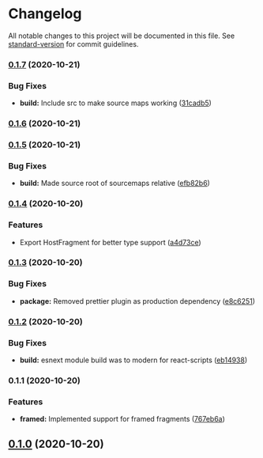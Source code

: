 # Changelog

All notable changes to this project will be documented in this file. See [standard-version](https://github.com/conventional-changelog/standard-version) for commit guidelines.

### [0.1.7](https://github.com/fragsalat/monteur/compare/v0.1.6...v0.1.7) (2020-10-21)


### Bug Fixes

* **build:** Include src to make source maps working ([31cadb5](https://github.com/fragsalat/monteur/commit/31cadb5f7fdc805d5f2788dc6aef262140ab2ea6))

### [0.1.6](https://github.com/fragsalat/monteur/compare/v0.1.5...v0.1.6) (2020-10-21)

### [0.1.5](https://github.com/fragsalat/monteur/compare/v0.1.4...v0.1.5) (2020-10-21)


### Bug Fixes

* **build:** Made source root of sourcemaps relative ([efb82b6](https://github.com/fragsalat/monteur/commit/efb82b6f8b371b6d515e8ba76cf1c8c5bc84a4fc))

### [0.1.4](https://github.com/fragsalat/monteur/compare/v0.1.3...v0.1.4) (2020-10-20)


### Features

* Export HostFragment for better type support ([a4d73ce](https://github.com/fragsalat/monteur/commit/a4d73cec4f860f407a05307ecb263d18ac9515cc))

### [0.1.3](https://github.com/fragsalat/monteur/compare/v0.1.2...v0.1.3) (2020-10-20)


### Bug Fixes

* **package:** Removed prettier plugin as production dependency ([e8c6251](https://github.com/fragsalat/monteur/commit/e8c62511b9dea3be78afdfc2b17a266277debba6))

### [0.1.2](https://github.com/fragsalat/monteur/compare/v0.1.1...v0.1.2) (2020-10-20)


### Bug Fixes

* **build:** esnext module build was to modern for react-scripts ([eb14938](https://github.com/fragsalat/monteur/commit/eb14938e6562d120b8edd7e6455c3643939e8985))

### 0.1.1 (2020-10-20)


### Features

* **framed:** Implemented support for framed fragments ([767eb6a](https://github.com/fragsalat/monteur/commit/767eb6afc1c6b4c4eec318d3a773797ade052cef))

## [0.1.0](https://github.com/fragsalat/monteur/compare/v0.1.1...v0.1.0) (2020-10-20)
